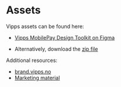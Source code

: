 <!-- START_METADATA
---
sidebar_position: 10
hide_table_of_contents: true
pagination_next: null
pagination_prev: null
---
END_METADATA -->

# Assets

Vipps assets can be found here:

* [Vipps MobilePay Design Toolkit on Figma][figma-link]

* Alternatively, download the [zip file](/downloads/vipps-design-toolkit.zip)

Additional resources:

* [brand.vipps.no](https://brand.vipps.no/)
* [Marketing material](https://www.vipps.no/markedsmateriell/)

[figma-link]: https://www.figma.com/@vippsmobilepay
